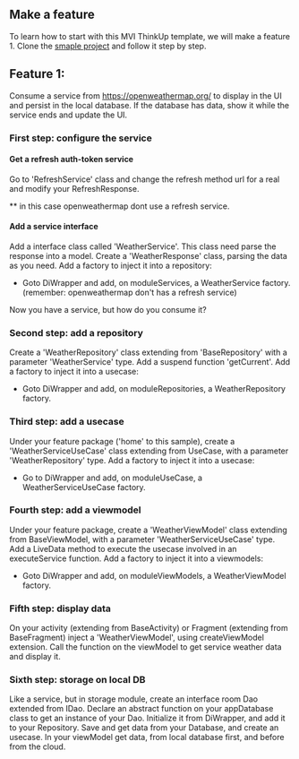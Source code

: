 ## Make a feature

To learn how to start with this MVI ThinkUp template, we will make a feature 1.
Clone the [smaple project](https://gitlab.com/thinkupsoft/android/mvi-compose-sample)
and follow it step by step.

## Feature 1:

Consume a service from https://openweathermap.org/ to display in the UI
and persist in the local database.
If the database has data, show it while the service ends and update the UI.

### First step: configure the service

#### Get a refresh auth-token service

Go to 'RefreshService' class and change the refresh method url for a real and modify your RefreshResponse.

** in this case openweathermap dont use a refresh service.

#### Add a service interface

Add a interface class called 'WeatherService'.
This class need parse the response into a model.
Create a 'WeatherResponse' class, parsing the data as you need.
Add a factory to inject it into a repository:
- Goto DiWrapper and add, on moduleServices, a WeatherService factory. (remember: openweathermap don't has a refresh service)

Now you have a service, but how do you consume it?

### Second step: add a repository

Create a 'WeatherRepository' class extending from 'BaseRepository' with a parameter 'WeatherService' type.
Add a suspend function 'getCurrent'.
Add a factory to inject it into a usecase:
- Goto DiWrapper and add, on moduleRepositories, a WeatherRepository factory.


### Third step: add a usecase

Under your feature package ('home' to this sample), create a 'WeatherServiceUseCase' class extending from UseCase,
with a parameter 'WeatherRepository' type.
Add a factory to inject it into a usecase:
- Go to DiWrapper and add, on moduleUseCase, a WeatherServiceUseCase factory.

### Fourth step: add a viewmodel

Under your feature package, create a 'WeatherViewModel' class extending from BaseViewModel,
with a parameter 'WeatherServiceUseCase' type.
Add a LiveData method to execute the usecase involved in an executeService function.
Add a factory to inject it into a viewmodels:
- Goto DiWrapper and add, on moduleViewModels, a WeatherViewModel factory.

### Fifth step: display data

On your activity (extending from BaseActivity) or Fragment (extending from BaseFragment) inject a 'WeatherViewModel',
using createViewModel extension.
Call the function on the viewModel to get service weather data and display it.

### Sixth step: storage on local DB

Like a service, but in storage module, create an interface room Dao extended from IDao.
Declare an abstract function on your appDatabase class to get an instance of your Dao.
Initialize it from DiWrapper, and add it to your Repository.
Save and get data from your Database, and create an usecase.
In your viewModel get data, from local database first, and before from the cloud.